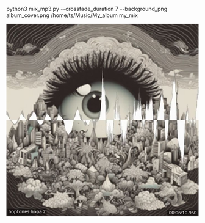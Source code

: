 python3 mix_mp3.py --crossfade_duration 7 --background_png album_cover.png /home/ts/Music/My_album my_mix


<img width="964" alt="LR-Lector_Replacer" src="https://github.com/stpf99/album_m3u_cover_to_promo-video/blob/39fd6afb0f5b373a07f2c3b26a61dac5b85d91ef/screen.jpg">
